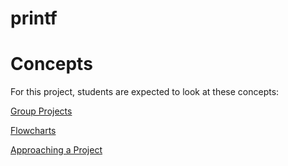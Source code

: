 # printf

# Concepts

For this project, students are expected to look at these concepts:

[Group Projects](https://alx-intranet.hbtn.io/concepts/111)

[Flowcharts](https://alx-intranet.hbtn.io/concepts/130)

[Approaching a Project](https://alx-intranet.hbtn.io/concepts/350)

